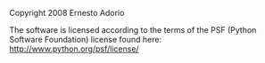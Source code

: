 Copyright 2008 Ernesto Adorio

The software is licensed according to the terms of the PSF (Python Software Foundation) license found here: http://www.python.org/psf/license/